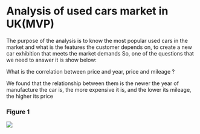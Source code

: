 # Analysis of used cars market in UK(MVP)
The purpose of the analysis is to know the most popular used cars in the market and what is the features the customer depends on, to create a new car exhibition that meets the market demands
So, one of the questions that we need to answer it is show below:

What is the correlation between price and year, price and mileage ?

We found that the relationship between them is the newer the year of manufacture the car is, the more expensive it is, and the lower its mileage, the higher its price 
### Figure 1

![](https://github.com/iAmersaleh/EDA_t5/issues/1#issue-1056012267)

